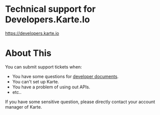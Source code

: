 # Technical support for Developers.Karte.Io

https://developers.karte.io

# About This

You can submit support tickets when:

- You have some questions for [developer documents](https://developers.karte.io).
- You can't set up Karte.
- You have a problem of using out APIs.
- etc..

If you have some sensitive question, please directly contact your account manager of Karte.
